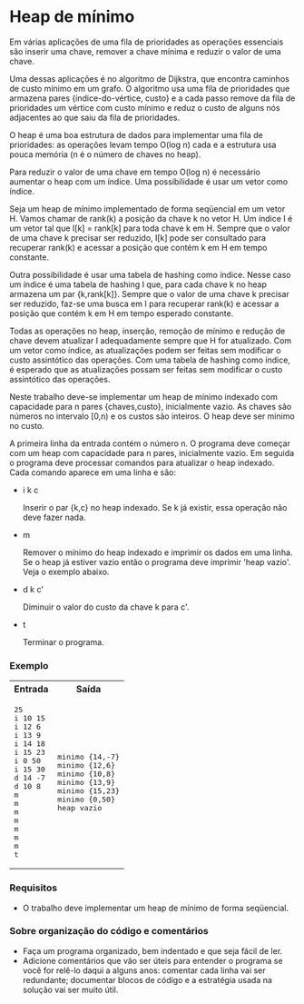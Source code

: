 <h1>Heap de mínimo</h1>

Em várias aplicações de uma fila de prioridades as operações
essenciais são inserir uma chave, remover a chave mínima e reduzir o
valor de uma chave.

<p>
Uma dessas aplicações é no algoritmo de Dijkstra, que encontra
caminhos de custo mínimo em um grafo.  O algoritmo usa uma fila de
prioridades que armazena pares {índice-do-vértice, custo} e a cada
passo remove da fila de prioridades um vértice com custo mínimo e
reduz o custo de alguns nós adjacentes ao que saiu da fila de
prioridades.

</p><p>
O heap é uma boa estrutura de dados para implementar uma fila de
prioridades: as operações levam tempo O(log n) cada e a estrutura usa
pouca memória (n é o número de chaves no heap).

</p><p>
Para reduzir o valor de uma chave em tempo O(log n) é necessário
aumentar o heap com um índice.  Uma possibilidade é usar um vetor como
índice.
  
</p><p>
Seja um heap de mínimo implementado de forma seqüencial em um vetor H.
Vamos chamar de rank(k) a posição da chave k no vetor H.
Um índice I
é um vetor tal que I[k] = rank[k] para toda chave k em H.  Sempre que
o valor de uma chave k precisar ser reduzido, I[k] pode ser consultado
para recuperar rank(k) e acessar a posição que contém k em H em tempo
constante.

</p><p>
Outra possibilidade é usar uma tabela de hashing como índice.  Nesse
caso um índice é uma tabela de hashing I que, para cada chave k no
heap armazena um par {k,rank[k]}.  Sempre que o valor de uma chave k
precisar ser reduzido, faz-se uma busca em I para recuperar rank(k) e
acessar a posição que contém k em H em tempo esperado constante.

</p><p>
Todas as operações no heap, inserção, remoção de mínimo e redução de
chave devem atualizar I adequadamente sempre que H for atualizado.
Com um vetor como índice, as atualizações podem ser feitas sem
modificar o custo assintótico das operações.  Com uma tabela de
hashing como índice, é esperado que as atualizações possam ser feitas
sem modificar o custo assintótico das operações.

</p><p>
Neste trabalho deve-se implementar um heap de mínimo indexado com
capacidade para n pares {chaves,custo}, inicialmente vazio. As chaves
são números no intervalo [0,n) e os custos são inteiros.  O heap deve
ser minimo no custo.

</p><p>
A primeira linha da entrada contém o número n.  O programa deve
começar com um heap com capacidade para n pares, inicialmente vazio.
Em seguida o programa deve processar comandos para atualizar o heap
indexado. Cada comando aparece em uma linha e são:

</p><ul>
<li>
i k c
<p>
Inserir o par {k,c} no heap indexado.  Se k já existir, essa operação
não deve fazer nada.

</p></li><li>
m
<p>
Remover o mínimo do heap indexado e imprimir os dados em uma linha.
Se o heap já estiver vazio então o programa deve imprimir 'heap
vazio'.  Veja o exemplo abaixo.

</p></li><li>
d k c'
<p>
Diminuir o valor do custo da chave k para c'.

</p></li><li>
t
<p>
Terminar o programa.
</p></li></ul>


<h3>Exemplo</h3>

<table class="testcase">
<tbody><tr><th>Entrada</th><th>Saída</th></tr>
<tr><td>
<pre>25
i 10 15
i 12 6
i 13 9
i 14 18
i 15 23
i 0 50
i 15 30
d 14 -7
d 10 8
m
m
m
m
m
m
m
t
</pre>
</td><td>
<pre>minimo {14,-7}
minimo {12,6}
minimo {10,8}
minimo {13,9}
minimo {15,23}
minimo {0,50}
heap vazio
</pre>
</td></tr>
</tbody></table>



<h3>Requisitos</h3>

<ul>
<li>O trabalho deve implementar um heap de mínimo de forma seqüencial.
</li></ul>



<h3>Sobre organização do código e comentários</h3>

<ul>
<li>
Faça um programa organizado, bem indentado e que seja fácil de ler.
</li><li>
Adicione comentários que vão ser úteis para entender o programa se
você for relê-lo daqui a alguns anos: comentar cada linha vai ser
redundante; documentar blocos de código e a estratégia usada na
solução vai ser muito útil.
</li></ul>
